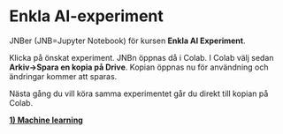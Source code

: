 # Enkla AI-experiment

JNBer (JNB=Jupyter Notebook) för kursen **Enkla AI Experiment**.

Klicka på önskat experiment. JNBn öppnas då i Colab. I Colab välj sedan **Arkiv->Spara en kopia på Drive**. Kopian öppnas nu för användning och ändringar kommer att sparas.

Nästa gång du vill köra samma experimentet går du direkt till kopian på Colab.

[**1) Machine learning**](https://colab.research.google.com/github/KjelleJ/enkla-ai-experiment/blob/main/mnist_simple.ipynb)

